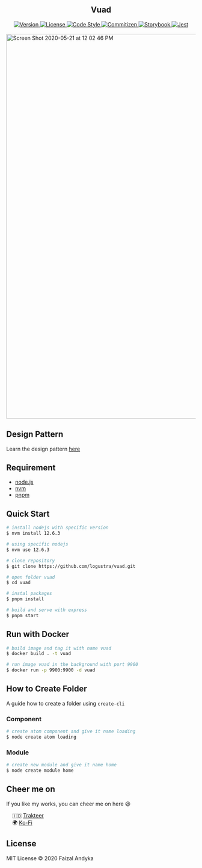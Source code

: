 <div align="center">
  <h2>Vuad</h2>

  <a href="https://github.com/logustra/vuad/releases/tag/v1.1.0">
    <img 
      src="https://img.shields.io/static/v1.svg?label=version&message=1.1.0&style=flat&color=brightgreen" 
      alt="Version"
    >
  </a>

  <a href="https://github.com/logustra/vuad/blob/master/license.md">
    <img 
      src="https://img.shields.io/github/license/logustra/vuad"
      alt="License" 
    >
  </a>

  <a href="https://standardjs.com">
    <img 
      src="https://img.shields.io/badge/code_style-standard-brightgreen.svg?style=flat" 
      alt="Code Style"
    >
  </a>

  <a href="http://commitizen.github.io/cz-cli">
    <img 
      src="https://img.shields.io/badge/commitizen-friendly-brightgreen.svg?style=flat" 
      alt="Commitizen"
    >
  </a>

  <a href="https://storybook.js.org">
    <img 
      src="https://cdn.jsdelivr.net/gh/storybookjs/brand@master/badge/badge-storybook.svg?style=flat" 
      alt="Storybook"
    >
  </a>

  <a href="https://jestjs.io">
    <img 
      src="https://jestjs.io/img/jest-badge.svg?style=flat" 
      alt="Jest"
    >
  </a>
</div>
<br />

<img width="1023" alt="Screen Shot 2020-05-21 at 12 02 46 PM" src="https://user-images.githubusercontent.com/13871363/82525219-023b6e80-9b5b-11ea-92b6-fb157710ecaa.png">

## Design Pattern
Learn the design pattern [here](https://github.com/logustra/dave)

## Requirement
  - [node.js](http://nodejs.org/)
  - [nvm](https://github.com/nvm-sh/nvm)
  - [pnpm](https://pnpm.js.org/en/installation)

## Quick Start

```bash
# install nodejs with specific version
$ nvm install 12.6.3

# using specific nodejs
$ nvm use 12.6.3

# clone repository
$ git clone https://github.com/logustra/vuad.git

# open folder vuad
$ cd vuad

# instal packages
$ pnpm install

# build and serve with express
$ pnpm start
```

## Run with Docker

```bash
# build image and tag it with name vuad
$ docker build . -t vuad

# run image vuad in the background with port 9900
$ docker run -p 9900:9900 -d vuad
```

## How to Create Folder
A guide how to create a folder using `create-cli`

### Component
```bash
# create atom component and give it name loading
$ node create atom loading
```

### Module
```bash
# create new module and give it name home
$ node create module home
```

## Cheer me on
If you like my works, you can cheer me on here 😆

&nbsp; &nbsp; 🇮🇩 [Trakteer](https://trakteer.id/logustra/tip)<br>
&nbsp; &nbsp; 🌍 [Ko-Fi](https://ko-fi.com/logustra)<br>

## License
MIT License © 2020 Faizal Andyka
